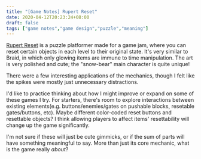 ```yaml
---
title: "[Game Notes] Rupert Reset"
date: 2020-04-12T20:23:24+08:00
draft: false
tags: ["game notes","game design","puzzle","meaning"]
---
```

[Rupert Reset](https://havana24.itch.io/rupert-reset) is a puzzle platformer made for a game jam, where you can reset certain objects in each level to their original state. It's very similar to Braid, in which only glowing items are immune to time manipulation. The art is very polished and cute; the "snow-bear" main character is quite unique!

There were a few interesting applications of the mechanics, though I felt like the spikes were mostly just unnecessary distractions. 

I'd like to practice thinking about how I might improve or expand on some of these games I try. For starters, there's room to explore interactions between existing elements(e.g. buttons/enemies/gates on pushable blocks, resetable gates/buttons, etc). Maybe different color-coded reset buttons and resettable objects? I think allowing players to affect items' resettability will change up the game significantly.

I'm not sure if these will just be cute gimmicks, or if the sum of parts will have something meaningful to say. More than just its core mechanic, what is the game really *about*?
